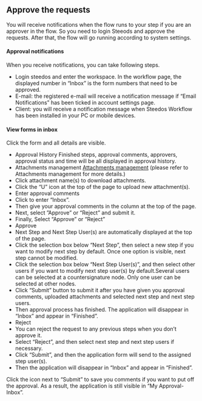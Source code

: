## Approve the requests
You will receive notifications when the flow runs to your step if you are an approver in the flow. So you need to login Steeods and approve the requests. After that, the flow will go running according to system settings.
#### Approval notifications
When you receive notifications, you can take following steps.
- Login steedos and enter the workspace. In the workflow page, the displayed number in “Inbox” is the form numbers that need to be approved.
- E-mail: the registered e-mail will receive a notification message if “Email Notifications” has been ticked in account settings page.
- Client: you will receive a notification message when Steedos Workflow has been installed in your PC or mobile devices.
#### View forms in inbox
Click the form and all details are visible.
- Approval History
Finished steps, approval comments, approvers, approval status and time will be all displayed in approval history.
- Attachments management [Attachments management](instance_attachment.md) (please refer to Attachments management for more details.)
 - Click attachment name(s) to download attachments.
 - Click the “U” icon at the top of the page to upload new attachment(s).
- Enter approval comments
 - Click to enter “Inbox”.
 - Then give your approval comments in the column at the top of the page.
 - Next, select ”Approve” or “Reject” and submit it.
 - Finally, Select “Approve” or “Reject”
  - Approve
   - Next Step and Next Step User(s) are automatically displayed at the top of the page.
   - Click the selection box below “Next Step”, then select a new step if you want to modify next step by default. Once one option is
   visible, next step cannot be modified.
   - Click the selection box below “Next Step User(s)”, and then select other users if you want to modify next step user(s) by default.Several users can be selected at a countersignature node. Only one user can be selected at other nodes.
   - Click “Submit” button to submit it after you have given you approval comments, uploaded attachments and selected next step and next step users.
   - Then approval process has finished. The application will disappear in “Inbox” and appear in “Finished”.
  - Reject 
   - You can reject the request to any previous steps when you don’t approve it.
   - Select “Reject”, and then select next step and next step users if necessary.
   - Click “Submit”, and then the application form will send to the assigned step user(s).
   - Then the application will disappear in “Inbox” and appear in “Finished”.

Click the icon next to “Submit” to save you comments if you want to put off the approval. As a result, the application is still visible in “My Approval-Inbox”.

